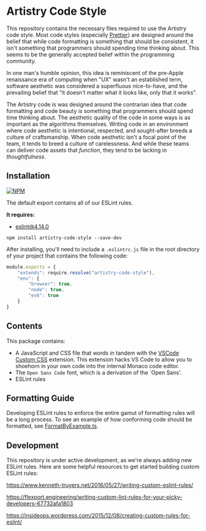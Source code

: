 # Artistry Code Style

This repository contains the necessary files required to use the Artistry code style. Most code styles (especially [Prettier](https://prettier.io/)) are designed around the belief that while code formatting is something that should be consistent, it isn't something that programmers should spending time thinking about. This seems to be the generally accepted belief within the programming community.

In one man's humble opinion, this idea is reminiscent of the pre-Apple renaissance era of computing when "UX" wasn't an established term, software aesthetic was considered a superfluous nice-to-have, and the prevailing belief  that "it doesn't matter what it looks like, only that it works".

The Artistry code is was designed around the contrarian idea that code formatting and code beauty *is* something that programmers should spend time thinking about. The aesthetic quality of the code in some ways is as important as the algorithms themselves. Writing code in an environment where code aesthetic is intentional, respected, and sought-after breeds a culture of craftsmanship. When code aesthetic isn't a focal point of the team, it tends to breed a culture of carelessness. And while these teams can deliver code assets that *function*, they tend to be lacking in *thoughtfulness*.


## Installation

[![NPM](https://nodei.co/npm/artistry-code-style.png)](https://npmjs.org/package/artistry-code-style)

The default export contains all of our ESLint rules.

**It requires:**
* [eslint@4.14.0](https://github.com/eslint/eslint)

```
npm install artistry-code-style --save-dev
```

After installing, you'll need to include a `.eslintrc.js` file in the root directory of your project that contains the following code:

```javascript
module.exports = {
	"extends": require.resolve("artistry-code-style"),
	"env": {
		"browser": true,
		"node": true,
		"es6": true
	}
}
```

## Contents

This package contains:

- A JavaScript and CSS file that words in tandem with the [VSCode Custom CSS](https://github.com/be5invis/vscode-custom-css) extension. This extension hacks VS Code to allow you to shoehorn in your own code into the internal Monaco code editor. 
- The `Open Sans Code` font, which is a derivation of the `Open Sans'.
- ESLint rules

## Formatting Guide

Developing ESLint rules to enforce the entire gamut of formatting rules will be a long process. To see an example of how conforming code should be formatted, see [FormatByExample.ts](./FormatByExample.ts).

## Development

This repository is under active development, as we're always adding new ESLint rules. Here are some helpful resources to get started building custom ESLint rules:

https://www.kenneth-truyers.net/2016/05/27/writing-custom-eslint-rules/

https://flexport.engineering/writing-custom-lint-rules-for-your-picky-developers-67732afa1803

https://insideops.wordpress.com/2015/12/08/creating-custom-rules-for-eslint/
